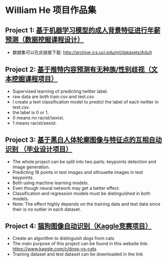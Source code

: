# William He 项目作品集
## Project 1: [基于机器学习模型的成人背景特征进行年薪预测（数据挖掘课程设计）](https://github.com/hexiantao138/Tree-models-to-do-classification-for-adult-dataset)
* 数据集可以在此链接下载: http://archive.ics.uci.edu/ml/datasets/Adult
## Project 2: [基于推特内容预测有无种族/性别歧视（文本挖掘课程项目）](https://github.com/hexiantao138/Text-classification-for-twitter)
* Supervised learning of predicting twitter label.
* raw data are both train.csv and test.csv.
* I create a text classification model to predict the label of each twitter in test.csv.
* the label is 0 or 1. 
* 0 means no racist/sexist.
* 1 means racist/sexist.
## Project 3: [基于黑白人体轮廓图像与特征点的互相自动识别 （毕业设计项目）](https://github.com/hexiantao138/Machine-learning-models-for-image-generation-and-key-points-detection)
* The whole project can be split into two parts: keypoints detection and image generation.
* Predicting 18 points in test images and silhouette images in test keypoints.
* Both using machine learning models.
* Even though neural network may get a better effect.
* Classification and regression models must be distinguished in both models.
* Note: The effect highly depends on the training data and test data since their is no outlier in each dataset.
## Project 4: [猫狗图像自动识别（Kaggle竞赛项目）](https://github.com/hexiantao138/Dogs-vs-Cats-Kaggle)
* Create an algorithm to distinguish dogs from cats
* The main purpose of this project can be found in this website link: https://www.kaggle.com/c/dogs-vs-cats
* Training dataset and test dataset can be downloaded in the link

